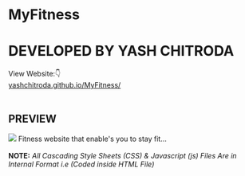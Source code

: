 # MyFitness
# DEVELOPED BY YASH CHITRODA
View Website:👇 
<br>
<a href="https://yashchitroda.github.io/MyFitness/">yashchitroda.github.io/MyFitness/</a><br><br>
## PREVIEW
<img src="https://github.com/yashchitroda/MyFitness/blob/main/images/myfitness preview.jpg">
Fitness website that enable's you to stay fit...
<br><br>
<strong>NOTE:</strong> <em>All Cascading Style Sheets (CSS) & Javascript (js) Files Are in Internal Format i.e (Coded inside HTML File)</em>

